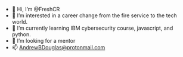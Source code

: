 - 👋 Hi, I’m @FreshCR
- 👀 I’m interested in a career change from the fire service to the tech world.
- 🌱 I’m currently learning IBM cybersecurity course, javascript, and python.
- 💞️ I’m looking for a mentor
- 📫 AndrewBDouglas@protonmail.com

<!---
FreshCR/FreshCR is a ✨ special ✨ repository because its `README.md` (this file) appears on your GitHub profile.
You can click the Preview link to take a look at your changes.
--->
